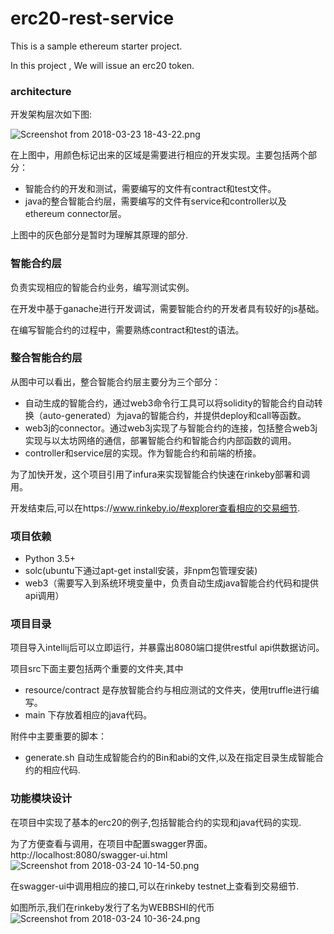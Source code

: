 # erc20-rest-service

This is a sample ethereum starter project.

In this project , We will issue an erc20 token.

### architecture

开发架构层次如下图:

![Screenshot from 2018-03-23 18-43-22.png](https://upload-images.jianshu.io/upload_images/6907217-20688aae29e9cb5d.png?imageMogr2/auto-orient/strip%7CimageView2/2/w/1240)

在上图中，用颜色标记出来的区域是需要进行相应的开发实现。主要包括两个部分：
- 智能合约的开发和测试，需要编写的文件有contract和test文件。
- java的整合智能合约层，需要编写的文件有service和controller以及ethereum connector层。

 上图中的灰色部分是暂时为理解其原理的部分.
 
 ### 智能合约层
 负责实现相应的智能合约业务，编写测试实例。

 在开发中基于ganache进行开发调试，需要智能合约的开发者具有较好的js基础。

 在编写智能合约的过程中，需要熟练contract和test的语法。


 ### 整合智能合约层

 从图中可以看出，整合智能合约层主要分为三个部分：
 - 自动生成的智能合约，通过web3命令行工具可以将solidity的智能合约自动转换（auto-generated）为java的智能合约，并提供deploy和call等函数。
 - web3j的connector。通过web3j实现了与智能合约的连接，包括整合web3j实现与以太坊网络的通信，部署智能合约和智能合约内部函数的调用。
 - controller和service层的实现。作为智能合约和前端的桥接。

 为了加快开发，这个项目引用了infura来实现智能合约快速在rinkeby部署和调用。

开发结束后,可以在https://www.rinkeby.io/#explorer查看相应的交易细节.


 ### 项目依赖
 - Python 3.5+ 
 - solc(ubuntu下通过apt-get install安装，非npm包管理安装)
 - web3（需要写入到系统环境变量中，负责自动生成java智能合约代码和提供api调用）

 ### 项目目录

项目导入intellij后可以立即运行，并暴露出8080端口提供restful api供数据访问。

 项目src下面主要包括两个重要的文件夹,其中
 - resource/contract 是存放智能合约与相应测试的文件夹，使用truffle进行编写。
 - main 下存放着相应的java代码。

 附件中主要重要的脚本：
 - generate.sh 自动生成智能合约的Bin和abi的文件,以及在指定目录生成智能合约的相应代码.

 ### 功能模块设计

 在项目中实现了基本的erc20的例子,包括智能合约的实现和java代码的实现.

 为了方便查看与调用，在项目中配置swagger界面。http://localhost:8080/swagger-ui.html
![Screenshot from 2018-03-24 10-14-50.png](https://upload-images.jianshu.io/upload_images/6907217-466d0aeaf7b099c0.png?imageMogr2/auto-orient/strip%7CimageView2/2/w/1240)

 在swagger-ui中调用相应的接口,可以在rinkeby testnet上查看到交易细节.
 
 如图所示,我们在rinkeby发行了名为WEBBSHI的代币
 ![Screenshot from 2018-03-24 10-36-24.png](https://upload-images.jianshu.io/upload_images/6907217-b2b009d174c7004f.png?imageMogr2/auto-orient/strip%7CimageView2/2/w/1240)

